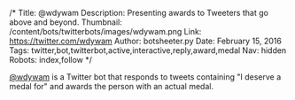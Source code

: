 /*
Title: @wdywam
Description: Presenting awards to Tweeters that go above and beyond.
Thumbnail: /content/bots/twitterbots/images/wdywam.png
Link: https://twitter.com/wdywam
Author: botsheeter.py
Date: February 15, 2016
Tags: twitter,bot,twitterbot,active,interactive,reply,award,medal
Nav: hidden
Robots: index,follow
*/

[@wdywam](https://twitter.com/wdywam) is a Twitter bot that responds to tweets containing "I deserve a medal for" and awards the person with an actual medal.

